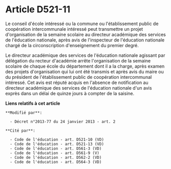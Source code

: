# Article D521-11

Le conseil d'école intéressé ou la commune ou l'établissement public de coopération intercommunale intéressé peut transmettre
un projet d'organisation de la semaine scolaire au directeur académique des services de l'éducation nationale, après avis de
l'inspecteur de l'éducation nationale chargé de la circonscription d'enseignement du premier degré. 

Le directeur académique des services de l'éducation nationale agissant par délégation du recteur d'académie arrête
l'organisation de la semaine scolaire de chaque école du département dont il a la charge, après examen des projets
d'organisation qui lui ont été transmis et après avis du maire ou du président de l'établissement public de coopération
intercommunal intéressé. Cet avis est réputé acquis en l'absence de notification au directeur académique des services de
l'éducation nationale d'un avis exprès dans un délai de quinze jours à compter de la saisine.

**Liens relatifs à cet article**

	**Modifié par**:

	  - Décret n°2013-77 du 24 janvier 2013 - art. 2

	**Cité par**:

	  - Code de l'éducation - art. D521-10 (VD)
	  - Code de l'éducation - art. D521-13 (VD)
	  - Code de l'éducation - art. D561-3 (VD)
	  - Code de l'éducation - art. D561-9 (V)
	  - Code de l'éducation - art. D562-2 (VD)
	  - Code de l'éducation - art. D564-3 (VD)
